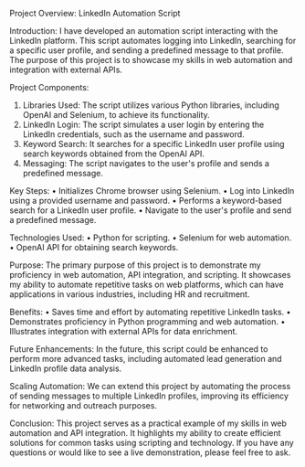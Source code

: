Project Overview: LinkedIn Automation Script

Introduction:
I have developed an automation script interacting with the LinkedIn platform. This script automates logging into LinkedIn, searching for a specific user profile, and sending a predefined message to that profile. The purpose of this project is to showcase my skills in web automation and integration with external APIs.

Project Components:
1.	Libraries Used: The script utilizes various Python libraries, including OpenAI and Selenium, to achieve its functionality.
2.	LinkedIn Login: The script simulates a user login by entering the LinkedIn credentials, such as the username and password.
3.	Keyword Search: It searches for a specific LinkedIn user profile using search keywords obtained from the OpenAI API.
4.	Messaging: The script navigates to the user's profile and sends a predefined message.

Key Steps:
•	Initializes Chrome browser using Selenium.
•	Log into LinkedIn using a provided username and password.
•	Performs a keyword-based search for a LinkedIn user profile.
•	Navigate to the user's profile and send a predefined message.

Technologies Used:
•	Python for scripting.
•	Selenium for web automation.
•	OpenAI API for obtaining search keywords.

Purpose: 
The primary purpose of this project is to demonstrate my proficiency in web automation, API integration, and scripting. It showcases my ability to automate repetitive tasks on web platforms, which can have applications in various industries, including HR and recruitment.

Benefits:
•	Saves time and effort by automating repetitive LinkedIn tasks.
•	Demonstrates proficiency in Python programming and web automation.
•	Illustrates integration with external APIs for data enrichment.

Future Enhancements: In the future, this script could be enhanced to perform more advanced tasks, including automated lead generation and LinkedIn profile data analysis.

Scaling Automation: We can extend this project by automating the process of sending messages to multiple LinkedIn profiles, improving its efficiency for networking and outreach purposes.

Conclusion: 
This project serves as a practical example of my skills in web automation and API integration. It highlights my ability to create efficient solutions for common tasks using scripting and technology. If you have any questions or would like to see a live demonstration, please feel free to ask.
